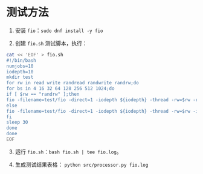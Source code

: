 # 测试方法

1. 安装 `fio`：`sudo dnf install -y fio`

2. 创建 `fio.sh` 测试脚本，执行：

```bash
cat << 'EOF' > fio.sh
#!/bin/bash
numjobs=10
iodepth=10
mkdir test
for rw in read write randread randwrite randrw;do
for bs in 4 16 32 64 128 256 512 1024;do
if [ $rw == "randrw" ];then
fio -filename=test/fio -direct=1 -iodepth ${iodepth} -thread -rw=$rw -rwmixread=70 -ioengine=libaio -bs=${bs}k -size=1G -numjobs=${numjobs} -runtime=30 -group_reporting -name=job1
else
fio -filename=test/fio -direct=1 -iodepth ${iodepth} -thread -rw=$rw -ioengine=libaio -bs=${bs}k -size=1G -numjobs=${numjobs} -runtime=30 -group_reportin -name=job1
fi
sleep 30
done
done
EOF
```

3. 运行 `fio.sh`：`bash fio.sh | tee fio.log`。

4. 生成测试结果表格： `python src/processor.py fio.log`